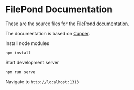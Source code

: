 # FilePond Documentation

These are the source files for the [FilePond documentation](https://pqina.nl/filepond/docs).

The documentation is based on [Cupper](https://github.com/ThePacielloGroup/cupper).

Install node modules
```bash
npm install
```

Start development server

```bash
npm run serve
```

Navigate to `http://localhost:1313`